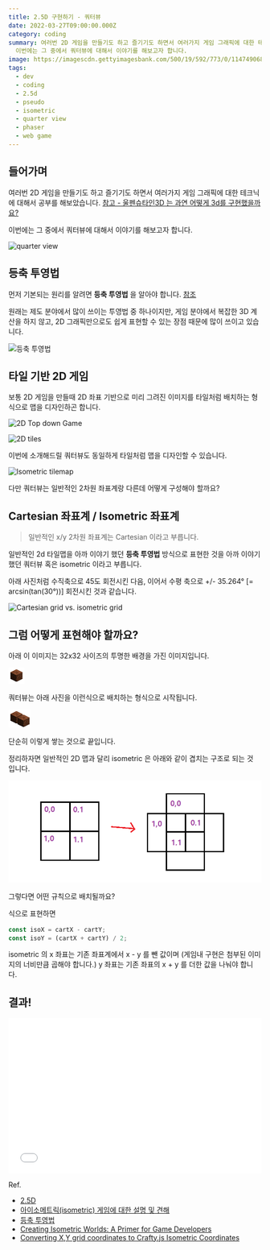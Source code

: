 ```yaml
---
title: 2.5D 구현하기 - 쿼터뷰
date: 2022-03-27T09:00:00.000Z
category: coding
summary: 여러번 2D 게임을 만들기도 하고 즐기기도 하면서 여러가지 게임 그래픽에 대한 테크닉에 대해서 공부를 해보았습니다. 
  이번에는 그 중에서 쿼터뷰에 대해서 이야기를 해보고자 합니다.
image: https://imagescdn.gettyimagesbank.com/500/19/592/773/0/1147490682.jpg
tags: 
  - dev
  - coding
  - 2.5d
  - pseudo
  - isometric
  - quarter view
  - phaser
  - web game
---
```


## 들어가며

여러번 2D 게임을 만들기도 하고 즐기기도 하면서 여러가지 게임 그래픽에 대한 테크닉에 대해서 공부를 해보았습니다. [참고 - 울펜슈타인3D 는 과연 어떻게 3d를 구현했을까요?](/article/raycasting-pseudo-3d/)

이번에는 그 중에서 쿼터뷰에 대해서 이야기를 해보고자 합니다.

![quarter view](https://imagescdn.gettyimagesbank.com/500/19/592/773/0/1147490682.jpg)

## 등축 투영법

먼저 기본되는 원리를 알려면 **등축 투영법** 을 알아야 합니다. [참조](https://ko.wikipedia.org/wiki/%EB%93%B1%EC%B6%95_%ED%88%AC%EC%98%81%EB%B2%95)

원래는 제도 분야에서 많이 쓰이는 투영법 중 하나이지만, 게임 분야에서 복잡한 3D 계산을 하지 않고, 2D 그래픽만으로도 쉽게 표현할 수 있는 장점 때문에 많이 쓰이고 있습니다.

![등축 투영법](https://upload.wikimedia.org/wikipedia/commons/thumb/f/f7/Perspective_isometrique_cube_gris.svg/330px-Perspective_isometrique_cube_gris.svg.png)

## 타일 기반 2D 게임

보통 2D 게임을 만들때 2D 좌표 기반으로 미리 그려진 이미지를 타일처럼
배치하는 형식으로 맵을 디자인하곤 합니다.

![2D Top down Game](https://assetstorev1-prd-cdn.unity3d.com/key-image/30beaf60-994f-490b-92fc-6e646716b869.png)

![2D tiles](https://cdn5.vectorstock.com/i/1000x1000/40/14/2d-tiles-set-for-top-down-games-vector-27294014.jpg)

이번에 소개해드릴 쿼터뷰도 동일하게 타일처럼 맵을 디자인할 수 있습니다.

![Isometric tilemap](https://cdn1.epicgames.com/ue/product/Featured/2DIsometricTilesSet_featured-894x488-796ca84f8f5fba03b3419a34848860d2.png)

다만 쿼터뷰는 일반적인 2차원 좌표계랑 다른데 어떻게 구성해야 할까요?

## Cartesian 좌표계 / Isometric 좌표계

> 일반적인 x/y 2차원 좌표계는 Cartesian 이라고 부릅니다.

일반적인 2d 타일맵을 아까 이야기 했던 **등축 투영법** 방식으로 표현한 것을 아까 이야기했던 쿼터뷰 혹은 isometric 이라고 부릅니다.

아래 사진처럼 수직축으로 45도 회전시킨 다음, 이어서 수평 축으로 +/- 35.264° [= arcsin(tan(30°))] 회전시킨 것과 같습니다.

![Cartesian grid vs. isometric grid](https://cdn.tutsplus.com/cdn-cgi/image/width=400/gamedev/uploads/2013/05/the_isometric_grid.jpg)

## 그럼 어떻게 표현해야 할까요?

아래 이 이미지는 32x32 사이즈의 투명한 배경을 가진 이미지입니다.

![isometric block](./../static/images/posts/archive/iso-block.png)

쿼터뷰는 아래 사진을 이런식으로 배치하는 형식으로 시작됩니다.

![isometric block couple](./../static/images/posts/archive/iso-block-couple.png)

단순히 이렇게 쌓는 것으로 끝입니다.

정리하자면 일반적인 2D 맵과 달리 isometric 은 아래와 같이 겹치는 구조로 되는 것 입니다.

![cartesian to isometric](./../static/images/posts/archive/cartesian2isometric.png)

그렇다면 어떤 규칙으로 배치될까요?

식으로 표현하면

```javascript
const isoX = cartX - cartY;
const isoY = (cartX + cartY) / 2;
```

isometric 의 x 좌표는 기존 좌표계에서 x - y 를 뺀 값이며
(게임내 구현은 첨부된 이미지의 너비만큼 곱해야 합니다.)
y 좌표는 기존 좌표의 x + y 를 더한 값을 나눠야 합니다.

## 결과!

<div style="position: relative; height: 0; padding-bottom: 56.25%; padding-top: 25px;">
<iframe src='//labs.phaser.io/view-iframe.html?src=src/depth sorting/isometric blocks.js&v=3.55.2' style='position: absolute; top: 0; left: 0; width: 100%; height: 100%; border: 0;'></iframe>
</div>

Ref.

- [2.5D](https://en.wikipedia.org/wiki/2.5D)
- [아이소메트릭(isometric) 게임에 대한 설명 및 견해](https://rgy0409.tistory.com/608)
- [등축 투영법](https://ko.wikipedia.org/wiki/%EB%93%B1%EC%B6%95_%ED%88%AC%EC%98%81%EB%B2%95)
- [Creating Isometric Worlds: A Primer for Game Developers](https://gamedevelopment.tutsplus.com/tutorials/creating-isometric-worlds-a-primer-for-game-developers--gamedev-6511)
- [Converting X,Y grid coordinates to Crafty.js Isometric Coordinates](https://stackoverflow.com/questions/13092038/converting-x-y-grid-coordinates-to-crafty-js-isometric-coordinates/13198583)
